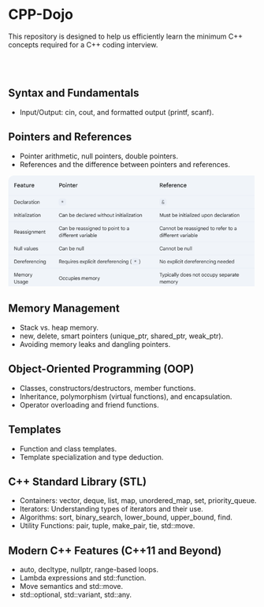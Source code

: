 # CPP-Dojo
This repository is designed to help us efficiently learn the minimum C++ concepts required for a C++ coding interview.

<br></br>

## Syntax and Fundamentals
- Input/Output: cin, cout, and formatted output (printf, scanf).

## Pointers and References
- Pointer arithmetic, null pointers, double pointers.
- References and the difference between pointers and references.

<img src="resources/pointer_reference.png" width='500'>

## Memory Management
- Stack vs. heap memory.
- new, delete, smart pointers (unique_ptr, shared_ptr, weak_ptr).
- Avoiding memory leaks and dangling pointers.

## Object-Oriented Programming (OOP)
- Classes, constructors/destructors, member functions.
- Inheritance, polymorphism (virtual functions), and encapsulation.
- Operator overloading and friend functions.

## Templates
- Function and class templates.
- Template specialization and type deduction.

## C++ Standard Library (STL)
- Containers: vector, deque, list, map, unordered_map, set, priority_queue.
- Iterators: Understanding types of iterators and their use.
- Algorithms: sort, binary_search, lower_bound, upper_bound, find.
- Utility Functions: pair, tuple, make_pair, tie, std::move.

## Modern C++ Features (C++11 and Beyond)
- auto, decltype, nullptr, range-based loops.
- Lambda expressions and std::function.
- Move semantics and std::move.
- std::optional, std::variant, std::any.
